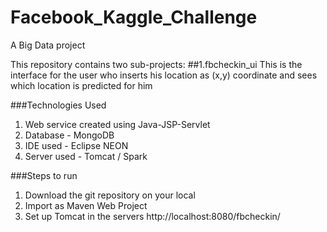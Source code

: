 # Facebook_Kaggle_Challenge
A Big Data project

This repository contains two sub-projects:
##1.fbcheckin_ui
This is the interface for the user who inserts his location as (x,y) coordinate and sees which location is predicted for him

###Technologies Used 
1. Web service created using Java-JSP-Servlet
2. Database - MongoDB
3. IDE used - Eclipse NEON
4. Server used - Tomcat  / Spark

###Steps to run
1. Download the git repository on your local
2. Import as Maven Web Project
3. Set up Tomcat in the servers
http://localhost:8080/fbcheckin/